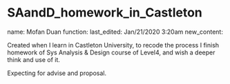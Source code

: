# SAandD_homework_in_Castleton

name: Mofan Duan          function:
last_edited: Jan/21/2020 3:20am          new_content:  

Created when I learn in Castleton University, to recode the process I finish homework of Sys Analysis & Design course of Level4,
and wish a deeper think and use of it. 

Expecting for advise and proposal. 
